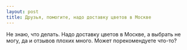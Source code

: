 ```yaml
---
layout: post 
title: Друзья, помогите, надо доставку цветов в Москве 
--- 
```

Не знаю, что делать. Надо доставку цветов в Москве, а выбрать не могу, да и отзывов плохих много. Может порекомендуете что-то?